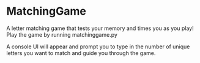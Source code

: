 # MatchingGame

A letter matching game that tests your memory and times you as you play! Play the game by running matchinggame.py

A console UI will appear and prompt you to type in the number of unique letters you want to match and guide you through the game. 
